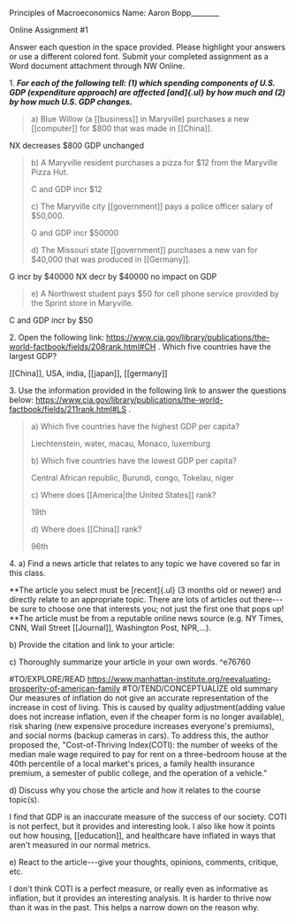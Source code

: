 Principles of Macroeconomics Name: Aaron Bopp\_\_\_\_\_\_\_\_

Online Assignment #1

Answer each question in the space provided. Please highlight your answers or use a different colored font. Submit your completed assignment as a Word document attachment through NW Online.

1\. ***For each of the following tell: (1) which spending components of U.S. GDP (expenditure approach) are affected [and]{.ul} by how much and (2) by how much U.S. GDP changes.***

> a\) Blue Willow (a [[business]] in Maryville) purchases a new [[computer]] for \$800 that was made in [[China]].

NX decreases \$800 GDP unchanged

> b\) A Maryville resident purchases a pizza for \$12 from the Maryville Pizza Hut.
>
> C and GDP incr \$12
>
> c\) The Maryville city [[government]] pays a police officer salary of \$50,000.
>
> G and GDP incr \$50000
>
> d\) The Missouri state [[government]] purchases a new van for \$40,000 that was produced in [[Germany]].

G incr by \$40000 NX decr by \$40000 no impact on GDP

> e\) A Northwest student pays \$50 for cell phone service provided by the Sprint store in Maryville.

C and GDP incr by \$50

2\. Open the following link: <https://www.cia.gov/library/publications/the-world-factbook/fields/208rank.html#CH> . Which five countries have the largest GDP?

[[China]], USA, india, [[japan]], [[germany]]

3\. Use the information provided in the following link to answer the questions below: <https://www.cia.gov/library/publications/the-world-factbook/fields/211rank.html#LS> .

> a\) Which five countries have the highest GDP per capita?
>
> Liechtenstein, water, macau, Monaco, luxemburg
>
> b\) Which five countries have the lowest GDP per capita?
>
> Central African republic, Burundi, congo, Tokelau, niger
>
> c\) Where does [[America|the United States]] rank?
>
> 19th
>
> d\) Where does [[China]] rank?
>
> 96th

4\. a) Find a news article that relates to any topic we have covered so far in this class.

\*\*The article you select must be [recent]{.ul} (3 months old or newer) and directly relate to an appropriate topic. There are lots of articles out there---be sure to choose one that interests you; not just the first one that pops up!\
\*\*The article must be from a reputable online news source (e.g. NY Times, CNN, Wall Street [[Journal]], Washington Post, NPR,...).

b\) Provide the citation and link to your article:

c\) Thoroughly summarize your article in your own words. ^e76760

#TO/EXPLORE/READ <https://www.manhattan-institute.org/reevaluating-prosperity-of-american-family> #TO/TEND/CONCEPTUALIZE old summary
Our measures of inflation do not give an accurate representation of the increase in cost of living. This is caused by quality adjustment(adding value does not increase inflation, even if the cheaper form is no longer available), risk sharing (new expensive procedure increases everyone's premiums), and social norms (backup cameras in cars). To address this, the author proposed the, "Cost-of-Thriving Index(COTI): the number of weeks of the median male wage required to pay for rent on a three-bedroom house at the 40th percentile of a local market's prices, a family health insurance premium, a semester of public college, and the operation of a vehicle."

d\) Discuss why you chose the article and how it relates to the course topic(s).

I find that GDP is an inaccurate measure of the success of our society. COTI is not perfect, but it provides and interesting look. I also like how it points out how housing, [[education]], and healthcare have inflated in ways that aren't measured in our normal metrics.

e\) React to the article---give your thoughts, opinions, comments, critique, etc.

I don't think COTI is a perfect measure, or really even as informative as inflation, but it provides an interesting analysis. It is harder to thrive now than it was in the past. This helps a narrow down on the reason why.
